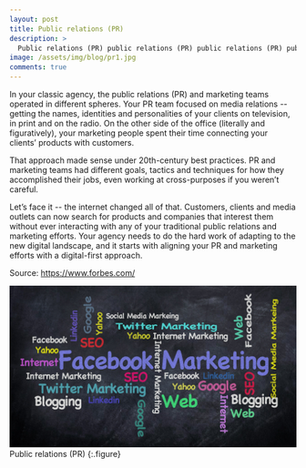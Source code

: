```yaml
---
layout: post
title: Public relations (PR)
description: >
  Public relations (PR) public relations (PR) public relations (PR) public relations (PR) public relations (PR)
image: /assets/img/blog/pr1.jpg
comments: true
---
```



In your classic agency, the public relations (PR) and marketing teams operated in different spheres. Your PR team focused on media relations -- getting the names, identities and personalities of your clients on television, in print and on the radio. On the other side of the office (literally and figuratively), your marketing people spent their time connecting your clients’ products with customers.

That approach made sense under 20th-century best practices. PR and marketing teams had different goals, tactics and techniques for how they accomplished their jobs, even working at cross-purposes if you weren’t careful.

Let’s face it -- the internet changed all of that. Customers, clients and media outlets can now search for products and companies that interest them without ever interacting with any of your traditional public relations and marketing efforts. Your agency needs to do the hard work of adapting to the new digital landscape, and it starts with aligning your PR and marketing efforts with a digital-first approach.

Source: https://www.forbes.com/

![Public relations - PR](/assets/img/blog/pr2.jpg)
Public relations (PR)
{:.figure}
